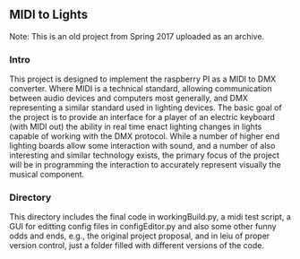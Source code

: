 ## MIDI to Lights

Note: This is an old project from Spring 2017 uploaded as an archive. 

### Intro 

This project is designed to implement the raspberry PI as a MIDI to DMX converter. Where MIDI is a technical standard, allowing communication between audio devices and computers most generally, and DMX representing a similar standard used in lighting devices. The basic goal of the project is to provide an interface for a player of an electric keyboard (with MIDI out) the ability in real time enact lighting changes in lights capable of working with the DMX protocol. While a number of higher end lighting boards allow some interaction with sound, and a number of also interesting and similar technology exists, the primary focus of the project will be in programming the interaction to accurately represent visually the musical component.

### Directory

This directory includes the final code in workingBuild.py, a midi test script, a GUI for editting config files in configEditor.py and also some other funny odds and ends, e.g., the original project proposal, and in leiu of proper version control, just a folder filled with different versions of the code.